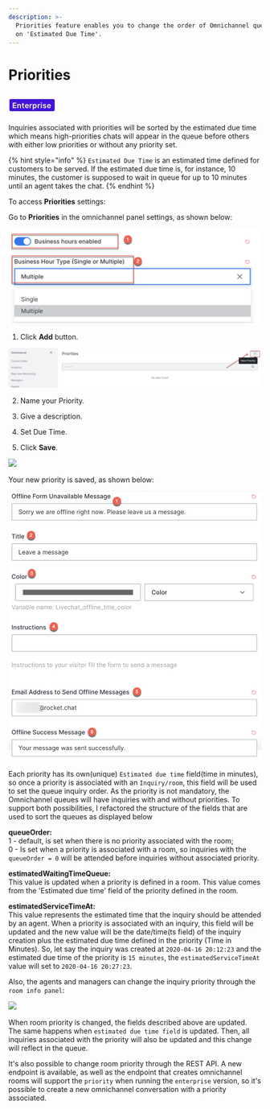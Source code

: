 ```yaml
---
description: >-
  Priorities feature enables you to change the order of Omnichannel queues based
  on 'Estimated Due Time'.
---
```


# Priorities

##  ![](../../../.gitbook/assets/2021-06-10_22-31-38.jpg) 

Inquiries associated with priorities will be sorted by the estimated due time which means high-priorities chats will appear in the queue before others with either low priorities or without any priority set.

{% hint style="info" %}
`Estimated Due Time` is an estimated time defined for customers to be served. If the estimated due time is, for instance, 10 minutes, the customer is supposed to wait in queue for up to 10 minutes until an agent takes the chat.
{% endhint %}

To access **Priorities** settings:

Go to **Priorities** in the omnichannel panel settings, as shown below:

![](../../../.gitbook/assets/image%20%2849%29.png)

1. Click **Add** button.

![](../../../.gitbook/assets/image%20%2848%29%20%281%29.png)

2. Name your Priority.

3. Give a description.  

4. Set Due Time.

5. Click **Save**.

![](../../../.gitbook/assets/image%20%2847%29%20%281%29.png)

Your new priority is saved, as shown below:

![](../../../.gitbook/assets/image%20%2852%29.png)

Each priority has its own\(unique\) `Estimated due time` field\(time in minutes\), so once a priority is associated with an `Inquiry/room`, this field will be used to set the queue inquiry order. As the priority is not mandatory, the Omnichannel queues will have inquiries with and without priorities. To support both possibilities, I refactored the structure of the fields that are used to sort the queues as displayed below

**queueOrder:**  
1 - default, is set when there is no priority associated with the room;  
0 - Is set when a priority is associated with a room, so inquiries with the `queueOrder = 0` will be attended before inquiries without associated priority.

**estimatedWaitingTimeQueue:**  
This value is updated when a priority is defined in a room. This value comes from the 'Estimated due time' field of the priority defined in the room.

**estimatedServiceTimeAt:**  
This value represents the estimated time that the inquiry should be attended by an agent.  When a priority is associated with an inquiry, this field will be updated and the new value will be the date/time\(ts field\) of the inquiry creation plus the estimated due time defined in the priority \(Time in Minutes\). So, let say the inquiry was created at `2020-04-16 20:12:23` and the estimated due time of the priority is `15 minutes`, the `estimatedServiceTimeAt` value will set to `2020-04-16 20:27:23`.

Also, the agents and managers can change the inquiry priority through the `room info panel`:

![](../../../.gitbook/assets/p3.png)

When room priority is changed, the fields described above are updated. The same happens when `estimated due time field` is updated. Then, all inquiries associated with the priority will also be updated and this change will reflect in the queue.

It's also possible to change room priority through the REST API. A new endpoint is available, as well as the endpoint that creates omnichannel rooms will support the `priority` when running the `enterprise` version, so it's possible to create a new omnichannel conversation with a priority associated.

